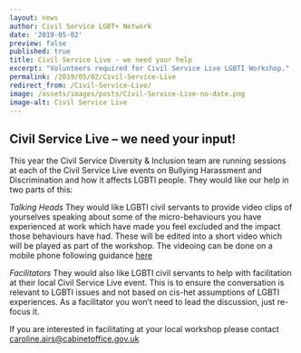 ```yaml
---
layout: news
author: Civil Service LGBT+ Network
date: '2019-05-02'
preview: false
published: true
title: Civil Service Live - we need your help
excerpt: "Volunteers required for Civil Service Live LGBTI Workshop."
permalink: /2019/05/02/Civil-Service-Live
redirect_from: /Civil-Service-Live/
image: /assets/images/posts/Civil-Service-Live-no-date.png
image-alt: Civil Service Live
---
```



## Civil Service Live – we need your input!

This year the Civil Service Diversity & Inclusion team are running sessions at each of the Civil Service Live events on Bullying Harassment and Discrimination and how it affects LGBTI people. They would like our help in two parts of this:

*Talking Heads*
They would like LGBTI civil servants to provide video clips of yourselves speaking about some of the micro-behaviours you have experienced at work which have made you feel excluded and the impact those behaviours have had. These will be edited into a short video which will be played as part of the workshop. 
The videoing can be done on a mobile phone following guidance [here](_posts/2019-05-02-Civil-Service-Live-Video.md)

*Facilitators*
They would also like LGBTI civil servants to help with facilitation at their local Civil Service Live event. This is to ensure the conversation is relevant to LGBTI issues and not based on cis-het assumptions of LGBTI experiences. As a facilitator you won’t need to lead the discussion, just re-focus it. 

If you are interested in facilitating at your local workshop please contact caroline.airs@cabinetoffice.gov.uk 
